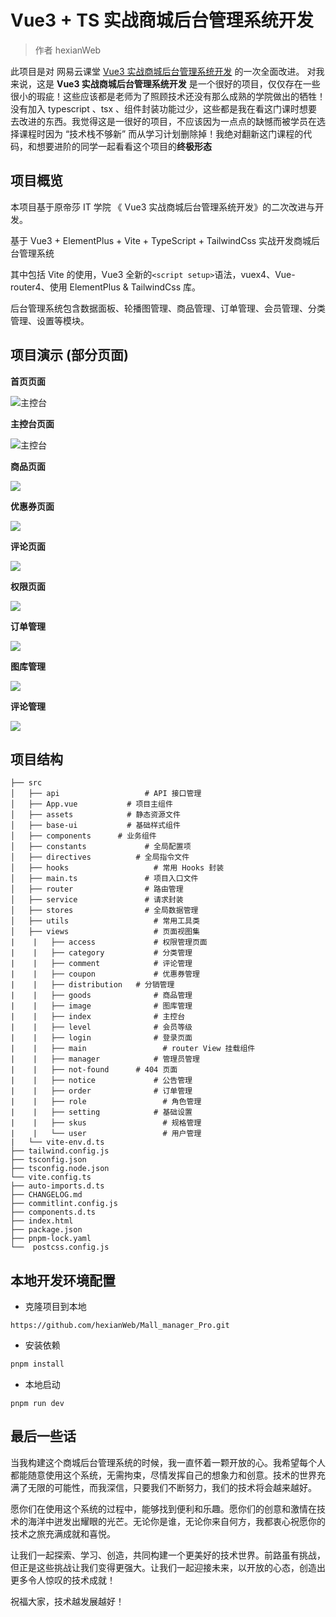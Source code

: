 # Vue3 + TS 实战商城后台管理系统开发

> 作者 hexianWeb

此项目是对 网易云课堂 [Vue3 实战商城后台管理系统开发](https:/study.163.com/course/introduction/1212775807.htm?inLoc=lmxq_sjlm_400000001334002_480000004203012&share=1&shareId=1390841715) 的一次全面改进。
对我来说，这是 **Vue3 实战商城后台管理系统开发** 是一个很好的项目，仅仅存在一些很小的瑕疵！这些应该都是老师为了照顾技术还没有那么成熟的学院做出的牺牲！
没有加入 typescript 、tsx 、组件封装功能过少，这些都是我在看这门课时想要去改进的东西。我觉得这是一很好的项目，不应该因为一点点的缺憾而被学员在选择课程时因为 “技术栈不够新” 而从学习计划删除掉！我绝对翻新这门课程的代码，和想要进阶的同学一起看看这个项目的**终极形态**

## 项目概览

本项目基于原帝莎 IT 学院 《 Vue3 实战商城后台管理系统开发》的二次改进与开发。

基于 Vue3 + ElementPlus + Vite + TypeScript + TailwindCss 实战开发商城后台管理系统

其中包括 Vite 的使用，Vue3 全新的`<script setup>`语法，vuex4、Vue-router4、使用 ElementPlus & TailwindCss 库。

后台管理系统包含数据面板、轮播图管理、商品管理、订单管理、会员管理、分类管理、设置等模块。

## 项目演示 (部分页面)

**首页页面**

![主控台](./readme/login.png)

**主控台页面**

![主控台](./readme/首页.png)

**商品页面**

![](./readme/商品页.png)

**优惠券页面**

![](./readme/优惠券.png)

**评论页面**

![](./readme/评论.png)

**权限页面**

![](./readme/权限控制.png)

**订单管理**

![](./readme/订单管理.png)

**图库管理**

![](./readme/图库模块.png)

**评论管理**

![](./readme/评论.png)

## 项目结构

```
├── src
│   ├── api				      # API 接口管理
│   ├── App.vue		      # 项目主组件
│   ├── assets		      # 静态资源文件
│   ├── base-ui		      # 基础样式组件
│   ├── components	    # 业务组件
│   ├── constants			  # 全局配置项
│   ├── directives			# 全局指令文件
│   ├── hooks				    # 常用 Hooks 封装
│   ├── main.ts				  # 项目入口文件
│   ├── router				  # 路由管理
│   ├── service				  # 请求封装
│   ├── stores				  # 全局数据管理
│   ├── utils				    # 常用工具类
│   ├── views				    # 页面视图集
|    |   ├── access				# 权限管理页面
|    |   ├── category			# 分类管理
|    |   ├── comment			# 评论管理
|    |   ├── coupon				# 优惠券管理
|    |   ├── distribution	# 分销管理
|    |   ├── goods 				# 商品管理
|    |   ├── image				# 图库管理
|    |   ├── index				# 主控台
|    |   ├── level				# 会员等级
|    |   ├── login				# 登录页面
|    |   ├── main				  # router View 挂载组件
|    |   ├── manager			# 管理员管理
|    |   ├── not-found		# 404 页面
|    |   ├── notice				# 公告管理
|    |   ├── order				# 订单管理
|    |   ├── role				  # 角色管理
|    |   ├── setting			# 基础设置
|    |   ├── skus				  # 规格管理
|    |   └── user				  # 用户管理
|   └── vite-env.d.ts
├── tailwind.config.js
├── tsconfig.json
├── tsconfig.node.json
└── vite.config.ts
├── auto-imports.d.ts
├── CHANGELOG.md
├── commitlint.config.js
├── components.d.ts
├── index.html
├── package.json
├── pnpm-lock.yaml
└──  postcss.config.js
```

## 本地开发环境配置

- 克隆项目到本地

```apl
https://github.com/hexianWeb/Mall_manager_Pro.git
```

- 安装依赖

```bash
pnpm install
```

- 本地启动

```basic
pnpm run dev
```

## 最后一些话

当我构建这个商城后台管理系统的时候，我一直怀着一颗开放的心。我希望每个人都能随意使用这个系统，无需拘束，尽情发挥自己的想象力和创意。技术的世界充满了无限的可能性，而我深信，只要我们不断努力，我们的技术将会越来越好。

愿你们在使用这个系统的过程中，能够找到便利和乐趣。愿你们的创意和激情在技术的海洋中迸发出耀眼的光芒。无论你是谁，无论你来自何方，我都衷心祝愿你的技术之旅充满成就和喜悦。

让我们一起探索、学习、创造，共同构建一个更美好的技术世界。前路虽有挑战，但正是这些挑战让我们变得更强大。让我们一起迎接未来，以开放的心态，创造出更多令人惊叹的技术成就！

祝福大家，技术越发展越好！
